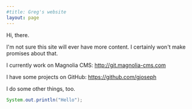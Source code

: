 ```yaml
---
#title: Greg's website 
layout: page 
---
```

Hi, there.

I'm not sure this site will ever have more content. I certainly won't make promises about that.

I currently work on Magnolia CMS: http://git.magnolia-cms.com

I have some projects on GitHub: https://github.com/gjoseph

I do some other things, too.

```java
System.out.println("Hello");
```

